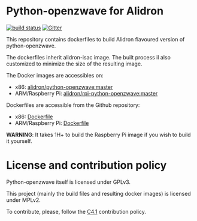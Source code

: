 Python-openzwave for Alidron
============================

[![build status](https://git.tinigrifi.org/ci/projects/5/status.png?ref=master)](https://git.tinigrifi.org/ci/projects/5?ref=master) [![Gitter](https://badges.gitter.im/gitterHQ/gitter.svg)](https://gitter.im/Alidron/talk)

This repository contains dockerfiles to build Alidron flavoured version of python-openzwave.

The dockerfiles inherit alidron-isac image. The built process il also customized to minimize the size of the resulting image.

The Docker images are accessibles on:
* x86: [alidron/python-openzwave:master](https://hub.docker.com/r/alidron/python-openzwave/)
* ARM/Raspberry Pi: [alidron/rpi-python-openzwave:master](https://hub.docker.com/r/alidron/rpi-python-openzwave/)

Dockerfiles are accessible from the Github repository:
* x86: [Dockerfile](https://github.com/Alidron/python-openzwave/blob/master/python-openzwave:master/Dockerfile)
* ARM/Raspberry Pi: [Dockerfile](https://github.com/Alidron/python-openzwave/tree/master/rpi-python-openzwave:master/Dockerfile)


**WARNING**: It takes 1H+ to build the Raspberry Pi image if you wish to build it yourself.


License and contribution policy
===============================

Python-openzwave itself is licensed under GPLv3.

This project (mainly the build files and resulting docker images) is licensed under MPLv2.

To contribute, please, follow the [C4.1](http://rfc.zeromq.org/spec:22) contribution policy.


